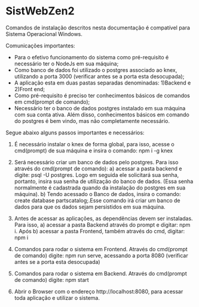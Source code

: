 # SistWebZen2

Comandos de instalação descritos nesta documentação é compatível para Sistema Operacional Windows.

Comunicações importantes:
- Para o efetivo funcionamento do sistema como pré-requisito é necessário ter o NodeJs em sua máquina;
- Como banco de dados foi utilizado o postgres associado ao knex, utilizando a porta 3000 (verificar antes se a porta esta desocupada);
- A aplicação esta em duas pastas separadas denominadas: 1)Backend e 2)Front end;
- Como pré-requisito é preciso ter conhecimentos básicos de comandos em cmd(prompt de comando);
- Necessário ter o banco de dados postgres instalado em sua máquina com sua conta ativa. Além disso, conhecimentos básicos em comando do postgres é bem vindo, mas não completamente necessário.

Segue abaixo alguns passos importantes e necessários:

1. É necessário instalar o knex de forma global, para isso, acesse o cmd(prompt) de sua máquina e insira o comando: npm i -g knex

2. Será necessário criar um banco de dados pelo postgres. Para isso através do cmd(prompt de comando):
 a) acessar a pasta backend e digite: psql -U postgres. Logo em seguida ele solicitará sua senha, portanto, insira sua senha de utilização do banco de dados. (Essa senha normalmente é cadastrada quando da instalação do postgres em sua máquina).
 b) Tendo acessado o Banco de dados, insira o comando: create database partscatalog;.Esse comando irá criar um banco de dados para que os dados sejam persistidos em sua máquina.

3. Antes de acessar as aplicações, as dependências devem ser instaladas. Para isso, a) acessar a pasta Backend através do prompt e digitar: npm i. Após b) acessar a pasta Frontend, também através do cmd, digitar: npm i

4. Comandos para rodar o sistema em Frontend. Através do cmd(prompt de comando) digite: npm run serve, acessando a porta 8080 (verificar antes se a porta esta desocupada)

5. Comandos para rodar o sistema em Backend. Através do cmd(prompt de comando) digite: npm start

6. Abrir o Browser com o endereço http://localhost:8080, para acessar toda aplicação e utilizar o sistema.
